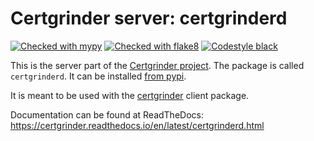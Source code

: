 # Certgrinder server: certgrinderd

[![Checked with mypy](../docs/badges/mypy_badge.svg)](http://mypy-lang.org/)
[![Checked with flake8](../docs/badges/flake8-OK-green.svg)](http://flake8.pycqa.org/en/latest/)
[![Codestyle black](../docs/badges/black.svg)](https://github.com/psf/black/)

This is the server part of the [Certgrinder project](https://certgrinder.readthedocs.io/en/latest/introduction.html). The package is called ``certgrinderd``. It can be installed [from pypi](https://pypi.org/project/certgrinderd/).

It is meant to be used with the [certgrinder](https://pypi.org/project/certgrinder/) client package.

Documentation can be found at ReadTheDocs: https://certgrinder.readthedocs.io/en/latest/certgrinderd.html
